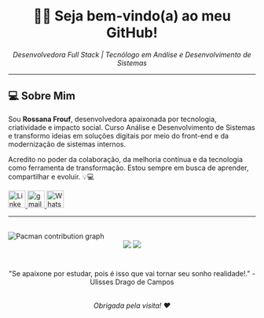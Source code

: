 <h1 align="center"> 👩‍💻 Seja bem-vindo(a) ao meu GitHub! </h1> 
<p align="center"><i>Desenvolvedora Full Stack | Tecnólogo em Análise e Desenvolvimento de Sistemas</i></p>

---

## 💻 Sobre Mim

Sou **Rossana Frouf**, desenvolvedora apaixonada por tecnologia, criatividade e impacto social. Curso Análise e Desenvolvimento de Sistemas e transformo ideias em soluções digitais por meio do front-end e da modernização de sistemas internos.

Acredito no poder da colaboração, da melhoria contínua e da tecnologia como ferramenta de transformação. Estou sempre em busca de aprender, compartilhar e evoluir. 💡💻

  <a href="https://www.linkedin.com/in/rossana-frouf/">
    <img src="https://img.shields.io/static/v1?message=LinkedIn&logo=linkedin&label=&color=0077B5&logoColor=white&labelColor=&style=for-the-badge" height="35" alt="LinkedIn logo" />
  </a>
  <a href="mailto:rossana.frouf@gmail.com">
    <img src="https://img.shields.io/static/v1?message=Gmail&logo=gmail&label=&color=FF6584&logoColor=white&labelColor=&style=for-the-badge" height="35" alt="gmail logo" />
  </a> 
  <a href="https://wa.me/5521982570616">
    <img src="https://img.shields.io/static/v1?message=WhatsApp&logo=whatsapp&label=&color=25D366&logoColor=white&labelColor=&style=for-the-badge" height="35" alt="WhatsApp logo" />
  </a>
</div>

---

<br>
<img src="https://pacman.abozanona.me?username=RossanaFrouf" alt="Pacman contribution graph" />
<br>
<div align="center">
  <img src="https://github-readme-stats.vercel.app/api/top-langs/?username=rossanafrouf&layout=compact&langs_count=20&theme=tokyonight" />
  <img src="https://github-readme-streak-stats.herokuapp.com/?user=rossanafrouf&theme=tokyonight" />
</div>

<br>


###

<div align="center">
 "Se apaixone por estudar, pois é isso que vai tornar seu sonho realidade!." - Ulisses Drago de Campos
</div>

<br>
<p align="center"><i>Obrigada pela visita! ❤️</i></p>
